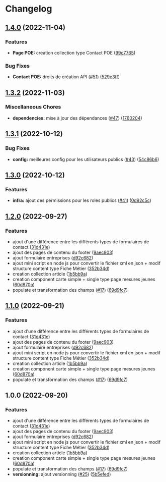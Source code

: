 # Changelog

## [1.4.0](https://github.com/DNUM-SocialGouv/1j1s-cms/compare/v1.3.2...v1.4.0) (2022-11-04)


### Features

* **Page POE:** creation collection type Contact POE ([99c7765](https://github.com/DNUM-SocialGouv/1j1s-cms/commit/99c7765e363444ed48c14cf8b526d33d44f65c09))


### Bug Fixes

* **Contact POE:** droits de création API ([#51](https://github.com/DNUM-SocialGouv/1j1s-cms/issues/51)) ([529e3ff](https://github.com/DNUM-SocialGouv/1j1s-cms/commit/529e3ff2399e2ec1a9d446cbdf452c29df3b1df9))

## [1.3.2](https://github.com/DNUM-SocialGouv/1j1s-cms/compare/v1.3.1...v1.3.2) (2022-11-03)


### Miscellaneous Chores

* **dependencies:** mise à jour des dépendances ([#47](https://github.com/DNUM-SocialGouv/1j1s-cms/issues/47)) ([1760204](https://github.com/DNUM-SocialGouv/1j1s-cms/commit/176020499c43cb89b6fd3e608e0dbc8df70886b0))

## [1.3.1](https://github.com/DNUM-SocialGouv/1j1s-cms/compare/v1.3.0...v1.3.1) (2022-10-12)


### Bug Fixes

* **config:** meilleures config pour les utilisateurs publics ([#43](https://github.com/DNUM-SocialGouv/1j1s-cms/issues/43)) ([54c86b6](https://github.com/DNUM-SocialGouv/1j1s-cms/commit/54c86b667d930f436ba4cb3811846c13b4586ba7))

## [1.3.0](https://github.com/DNUM-SocialGouv/1j1s-cms/compare/v1.2.0...v1.3.0) (2022-10-12)


### Features

* **infra:** ajout des permissions pour les roles publics ([#41](https://github.com/DNUM-SocialGouv/1j1s-cms/issues/41)) ([0d92c5c](https://github.com/DNUM-SocialGouv/1j1s-cms/commit/0d92c5c3edea676102597f8a7247a94f163d491f))

## [1.2.0](https://github.com/DNUM-SocialGouv/1j1s-cms/compare/v1.1.0...v1.2.0) (2022-09-27)


### Features

* ajout d'une différence entre les différents types de formulaires de contact ([31d431e](https://github.com/DNUM-SocialGouv/1j1s-cms/commit/31d431e42d05365bc01295ff29f49a314457d880))
* ajout des pages de contenu du footer ([9aec903](https://github.com/DNUM-SocialGouv/1j1s-cms/commit/9aec9030074eabfcfbdd998f7edf9756dc088439))
* ajout formulaire entreprises ([d92c682](https://github.com/DNUM-SocialGouv/1j1s-cms/commit/d92c682cebab521483a3cf49bf28c163f8083577))
* ajout mini script en node js pour convertir le fichier xml en json + modif structure content type Fiche Métier ([352b34d](https://github.com/DNUM-SocialGouv/1j1s-cms/commit/352b34da39c70497828f3c96a779ce69cae9fd1b))
* creation collection article ([1b5bb9a](https://github.com/DNUM-SocialGouv/1j1s-cms/commit/1b5bb9a415e9ab7111d77b6aaa49ebb9d6db1438))
* creation component carte simple + single type page mesures jeunes ([60d870a](https://github.com/DNUM-SocialGouv/1j1s-cms/commit/60d870aa6e5c436dcee76afb4d907ce16b7f4b16))
* populate et transformation des champs ([#17](https://github.com/DNUM-SocialGouv/1j1s-cms/issues/17)) ([69d9fc7](https://github.com/DNUM-SocialGouv/1j1s-cms/commit/69d9fc77a98c35047b354ccef73e0cc37fe776e8))

## [1.1.0](https://github.com/DNUM-SocialGouv/1j1s-cms/compare/v1.0.0...v1.1.0) (2022-09-21)


### Features

* ajout d'une différence entre les différents types de formulaires de contact ([31d431e](https://github.com/DNUM-SocialGouv/1j1s-cms/commit/31d431e42d05365bc01295ff29f49a314457d880))
* ajout des pages de contenu du footer ([9aec903](https://github.com/DNUM-SocialGouv/1j1s-cms/commit/9aec9030074eabfcfbdd998f7edf9756dc088439))
* ajout formulaire entreprises ([d92c682](https://github.com/DNUM-SocialGouv/1j1s-cms/commit/d92c682cebab521483a3cf49bf28c163f8083577))
* ajout mini script en node js pour convertir le fichier xml en json + modif structure content type Fiche Métier ([352b34d](https://github.com/DNUM-SocialGouv/1j1s-cms/commit/352b34da39c70497828f3c96a779ce69cae9fd1b))
* creation collection article ([1b5bb9a](https://github.com/DNUM-SocialGouv/1j1s-cms/commit/1b5bb9a415e9ab7111d77b6aaa49ebb9d6db1438))
* creation component carte simple + single type page mesures jeunes ([60d870a](https://github.com/DNUM-SocialGouv/1j1s-cms/commit/60d870aa6e5c436dcee76afb4d907ce16b7f4b16))
* populate et transformation des champs ([#17](https://github.com/DNUM-SocialGouv/1j1s-cms/issues/17)) ([69d9fc7](https://github.com/DNUM-SocialGouv/1j1s-cms/commit/69d9fc77a98c35047b354ccef73e0cc37fe776e8))

## 1.0.0 (2022-09-20)


### Features

* ajout d'une différence entre les différents types de formulaires de contact ([31d431e](https://github.com/DNUM-SocialGouv/1j1s-cms/commit/31d431e42d05365bc01295ff29f49a314457d880))
* ajout des pages de contenu du footer ([9aec903](https://github.com/DNUM-SocialGouv/1j1s-cms/commit/9aec9030074eabfcfbdd998f7edf9756dc088439))
* ajout formulaire entreprises ([d92c682](https://github.com/DNUM-SocialGouv/1j1s-cms/commit/d92c682cebab521483a3cf49bf28c163f8083577))
* ajout mini script en node js pour convertir le fichier xml en json + modif structure content type Fiche Métier ([352b34d](https://github.com/DNUM-SocialGouv/1j1s-cms/commit/352b34da39c70497828f3c96a779ce69cae9fd1b))
* creation collection article ([1b5bb9a](https://github.com/DNUM-SocialGouv/1j1s-cms/commit/1b5bb9a415e9ab7111d77b6aaa49ebb9d6db1438))
* creation component carte simple + single type page mesures jeunes ([60d870a](https://github.com/DNUM-SocialGouv/1j1s-cms/commit/60d870aa6e5c436dcee76afb4d907ce16b7f4b16))
* populate et transformation des champs ([#17](https://github.com/DNUM-SocialGouv/1j1s-cms/issues/17)) ([69d9fc7](https://github.com/DNUM-SocialGouv/1j1s-cms/commit/69d9fc77a98c35047b354ccef73e0cc37fe776e8))
* **versionning:** ajout versionning ([#25](https://github.com/DNUM-SocialGouv/1j1s-cms/issues/25)) ([5b5efed](https://github.com/DNUM-SocialGouv/1j1s-cms/commit/5b5efedbd2074a0422e9fb1cb7768c2438ebf694))
